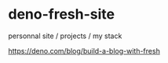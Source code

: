 # deno-fresh-site
personnal site / projects / my stack


https://deno.com/blog/build-a-blog-with-fresh
